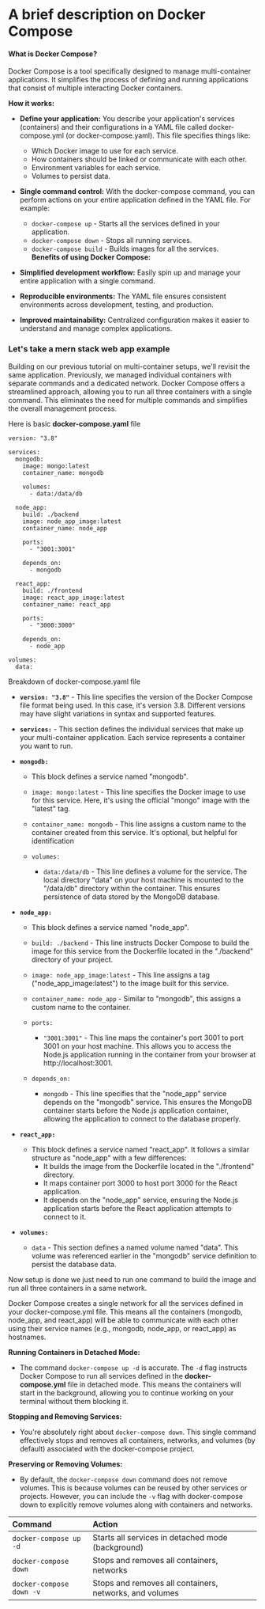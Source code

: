 # A brief description on Docker Compose

#### What is Docker Compose?

Docker Compose is a tool specifically designed to manage multi-container applications. It simplifies the process of defining and running applications that consist of multiple interacting Docker containers.

**How it works:**

- **Define your application:** You describe your application's services (containers) and their configurations in a YAML file called docker-compose.yml (or docker-compose.yaml). This file specifies things like:
  - Which Docker image to use for each service.
  - How containers should be linked or communicate with each other.
  - Environment variables for each service.
  - Volumes to persist data.


- **Single command control:** With the docker-compose command, you can perform actions on your entire application defined in the YAML file. For example:
  - `docker-compose up` - Starts all the services defined in your application.
  - `docker-compose down` - Stops all running services.
  - `docker-compose build` - Builds images for all the services.
\
**Benefits of using Docker Compose:**

- **Simplified development workflow:** Easily spin up and manage your entire application with a single command.
- **Reproducible environments:** The YAML file ensures consistent environments across development, testing, and production.
- **Improved maintainability:** Centralized configuration makes it easier to understand and manage complex applications.


### Let's take a mern stack web app example

Building on our previous tutorial on multi-container setups, we'll revisit the same application. Previously, we managed individual containers with separate commands and a dedicated network. Docker Compose offers a streamlined approach, allowing you to run all three containers with a single command. This eliminates the need for multiple commands and simplifies the overall management process.

Here is basic **docker-compose.yaml** file

```
version: "3.8"

services:
  mongodb:
    image: mongo:latest
    container_name: mongodb

    volumes:
      - data:/data/db

  node_app:
    build: ./backend
    image: node_app_image:latest
    container_name: node_app

    ports:
      - "3001:3001"

    depends_on:
      - mongodb

  react_app:
    build: ./frontend
    image: react_app_image:latest
    container_name: react_app

    ports:
      - "3000:3000"

    depends_on:
      - node_app

volumes:
  data:

```

Breakdown of docker-compose.yaml file

- **`version: "3.8"`** - This line specifies the version of the Docker Compose file format being used. In this case, it's version 3.8. Different versions may have slight variations in syntax and supported features.

- **`services:`** - This section defines the individual services that make up your multi-container application. Each service represents a container you want to run.

- **`mongodb:`** 
  - This block defines a service named "mongodb".

  - `image: mongo:latest` - This line specifies the Docker image to use for this service. Here, it's using the official "mongo" image with the "latest" tag.

  - `container_name: mongodb` - This line assigns a custom name to the container created from this service. It's optional, but helpful for identification

  - `volumes:`
    - `data:/data/db` - This line defines a volume for the service. The local directory "data" on your host machine is mounted to the "/data/db" directory within the container. This ensures persistence of data stored by the MongoDB database.


- **`node_app:`**

  - This block defines a service named "node_app".

  - `build: ./backend` - This line instructs Docker Compose to build the image for this service from the Dockerfile located in the "./backend" directory of your project.

  - `image: node_app_image:latest` - This line assigns a tag ("node_app_image:latest") to the image built for this service.

  - `container_name: node_app` - Similar to "mongodb", this assigns a custom name to the container.

  - `ports:`
    - `"3001:3001"` - This line maps the container's port 3001 to port 3001 on your host machine. This allows you to access the Node.js application running in the container from your browser at http://localhost:3001.

  - `depends_on:`

    - `mongodb` - This line specifies that the "node_app" service depends on the "mongodb" service. This ensures the MongoDB container starts before the Node.js application container, allowing the application to connect to the database properly.

- **`react_app:`**

  - This block defines a service named "react_app". It follows a similar structure as "node_app" with a few differences:
    - It builds the image from the Dockerfile located in the "./frontend" directory.
    - It maps container port 3000 to host port 3000 for the React application.
    - It depends on the "node_app" service, ensuring the Node.js application starts before the React application attempts to connect to it.

- **`volumes:`**

  - `data` - This section defines a named volume named "data". This volume was referenced earlier in the "mongodb" service definition to persist the database data.


Now setup is done we just need to run one command to build the image and run all three containers in a same network.

Docker Compose creates a single network for all the services defined in your docker-compose.yml file. This means all the containers (mongodb, node_app, and react_app) will be able to communicate with each other using their service names (e.g., mongodb, node_app, or react_app) as hostnames.

**Running Containers in Detached Mode:**

- The command `docker-compose up -d` is accurate. The `-d` flag instructs Docker Compose to run all services defined in the **docker-compose.yml** file in detached mode. This means the containers will start in the background, allowing you to continue working on your terminal without them blocking it.

**Stopping and Removing Services:**

- You're absolutely right about `docker-compose down`. This single command effectively stops and removes all containers, networks, and volumes (by default) associated with the docker-compose project.

**Preserving or Removing Volumes:**

- By default, the `docker-compose down` command does not remove volumes. This is because volumes can be reused by other services or projects. However, you can include the `-v` flag with docker-compose down to explicitly remove volumes along with containers and networks.

| **Command**              | **Action**                                              |
| :----------------------- | :------------------------------------------------------ |
| `docker-compose up -d`   | Starts all services in detached mode (background)       |
| `docker-compose down`    | Stops and removes all containers, networks              | 
| `docker-compose down -v` | Stops and removes all containers, networks, and volumes |

